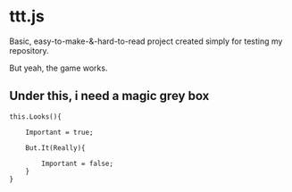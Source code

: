 # ttt.js

Basic, easy-to-make-&-hard-to-read project created simply for testing my repository.

But yeah, the game works.

## Under this, i need a magic grey box

```
this.Looks(){
    
    Important = true;

    But.It(Really){

        Important = false;
    }
}
```
